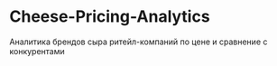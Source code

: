 # Cheese-Pricing-Analytics
Аналитика брендов сыра ритейл-компаний по цене и сравнение с конкурентами
